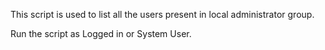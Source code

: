 This script is used to list all the users present in local administrator group.

 

Run the script as Logged in or System User.